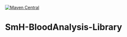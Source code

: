 [![Maven Central](https://img.shields.io/maven-central/v/io.github.pedrolobo98/SmH-BloodAnalysis-Library.svg?label=Maven%20Central)](https://search.maven.org/search?q=g:%22io.github.pedrolobo98%22%20AND%20a:%22SmH-BloodAnalysis-Library%22)

# SmH-BloodAnalysis-Library
